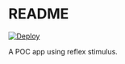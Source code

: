 # README

[![Deploy](https://www.herokucdn.com/deploy/button.svg)](https://heroku.com/deploy)

A POC app using reflex stimulus.
